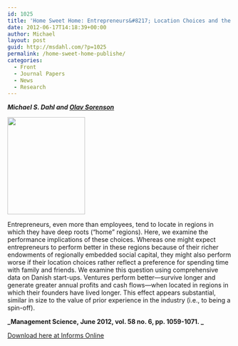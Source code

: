 ```yaml
---
id: 1025
title: 'Home Sweet Home: Entrepreneurs&#8217; Location Choices and the Performance of Their Ventures &#8211; Out in print'
date: 2012-06-17T14:18:39+00:00
author: Michael
layout: post
guid: http://msdahl.com/?p=1025
permalink: /home-sweet-home-publishe/
categories:
  - Front
  - Journal Papers
  - News
  - Research
---
```

_**Michael S. Dahl and [Olav Sorenson](http://www.olavsorenson.net)**_

[<img class="alignright" title="Management Science" src="http://www.informs.org/var/ezflow_site/storage/images/iol-home/pubs/mansci/189407-5-eng-US/ManSci_medium.jpg" alt="" width="174" height="218" />](http://www.informs.org/Pubs/ManSci)

Entrepreneurs, even more than employees, tend to locate in regions in which they have deep roots (“home” regions). Here, we examine the performance implications of these choices. Whereas one might expect entrepreneurs to perform better in these regions because of their richer endowments of regionally embedded social capital, they might also perform worse if their location choices rather reflect a preference for spending time with family and friends. We examine this question using comprehensive data on Danish start-ups. Ventures perform better—survive longer and generate greater annual profits and cash flows—when located in regions in which their founders have lived longer. This effect appears substantial, similar in size to the value of prior experience in the industry (i.e., to being a spin-off).

**_Management Science, June 2012, vol. 58 no. 6, pp. 1059-1071. _**

<a href="http://mansci.journal.informs.org/content/58/6/1059.abstract" target="_blank">Download here at Informs Online</a>